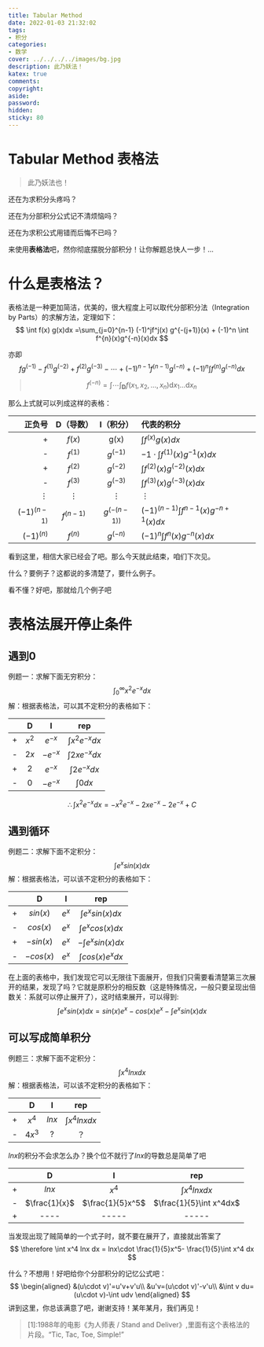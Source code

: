 ```yaml
---
title: Tabular Method
date: 2022-01-03 21:32:02
tags:
- 积分
categories:
- 数学
cover: ../../../../images/bg.jpg
description: 此乃妖法！
katex: true
comments:
copyright:
aside:
password:
hidden:
sticky: 80
---
```


# Tabular Method 表格法

> 此乃妖法也！

还在为求积分头疼吗？

还在为分部积分公式记不清烦恼吗？

还在为求积公式用错而后悔不已吗？

来使用**表格法**吧，然你彻底摆脱分部积分！让你解题总快人一步！...

# 什么是表格法？


表格法是一种更加简洁，优美的，很大程度上可以取代分部积分法（Integration by Parts）的求解方法，定理如下：
$$
\int f(x) g(x)dx 
 =\sum_{j=0}^{n-1} (-1)^jf^j(x) g^{-(j+1)}(x) + (-1)^n \int f^{n}(x)g^{-n}(x)dx
$$

亦即
$$
f g^{(-1)}-f^{(1)} g^{(-2)}+f^{(2)} g^{(-3)}-\cdots+(-1)^{n-1} f^{(n-1)} g^{(-n)}+(-1)^{n} \int f^{(n)} g^{(-n)} d x
$$

> $$
> f^{(-n)}=\int \cdots \int_{\mathbf{D}} f\left(x_{1}, x_{2}, \ldots, x_{n}\right) \mathrm{d} x_{1} \ldots \mathrm{d} x_{n}
> $$



那么上式就可以列成这样的表格：


|     正负号     |  D（导数）  |   I（积分）  |             代表的积分              |
| -------------: | :---------: | :------------: | :---------------------------------- |
|       +        |   $f(x)$    |      g(x)      |         $\int f^(x)g(x)dx$          |
|       -        |  $f^{(1)}$  |   $g^{(-1)}$   | $-1 \cdot \int f^{(1)}(x)g^{-1}(x)dx$ |
|       +        |  $f^{(2)}$  |   $g^{(-2)}$   |  $\int f^{(2)}(x)g^{(-2)}(x)dx$  |
|       -        |  $f^{(3)}$  |   $g^{(-3)}$   | $\int f^{(3)}(x)g^{(-3)}(x)dx$ |
|    $\vdots$    |  $\vdots$   |    $\vdots$    | $\vdots$ |
| $(-1)^{(n-1)}$ | $f^{(n-1)}$ | $g^{(-(n-1))}$ | $(-1)^{(n-1)} \int f^{n-1}(x)g^{-n+1}(x)dx$ |
|  $(-1)^{(n)}$  |  $f^{(n)}$  |   $g^{(-n)}$   |  $(-1)^n \int f^{n}(x)g^{-n}(x)dx$  |

看到这里，相信大家已经会了吧。那么今天就此结束，咱们下次见。

什么？要例子？这都说的多清楚了，要什么例子。

看不懂？好吧，那就给几个例子吧

# 表格法展开停止条件

## 遇到0

例题一：求解下面无穷积分：
$$
\int_0^{\infty} x^2 e^{-x}dx
$$
解：根据表格法，可以其不定积分的表格如下：

|      |   D   |     I     |         rep         |
| :--: | :---: | :-------: | :-----------------: |
|  +   | $x^2$ | $e^{-x}$  | $\int x^2 e^{-x}dx$ |
|  -   | $2x$  | $-e^{-x}$ | $\int 2x e^{-x}dx$  |
|  +   |  $2$  | $e^{-x}$  |  $\int 2 e^{-x}dx$  |
|  -   |  $0$  | $-e^{-x}$ |     $\int 0 dx$     |

$$
\therefore \int x^2 e^{-x}dx = -x^2e^{-x}-2xe^{-x}-2e^{-x}+C
$$

## 遇到循环

例题二：求解下面不定积分：
$$
\int e^x sin(x) dx
$$
解：根据表格法，可以该不定积分的表格如下：

|      |     D     |    I     |          rep          |
| :--: | :-------: | :------: | :-------------------: |
|  +   | $sin(x)$  | $e^{x}$  | $\int e^{x}sin(x)dx$  |
|  -   | $cos(x)$  | $e^{x}$  | $\int e^{x}cos(x)dx$  |
|  +   | $-sin(x)$ | $e^{x}$  | $-\int e^{x}sin(x)dx$ |
|  -   | $-cos(x)$ | $e^{x}$  | $\int cos(x) e^x dx$  |

在上面的表格中，我们发现它可以无限往下面展开，但我们只需要看清楚第三次展开的结果，发现了吗？它就是原积分的相反数（这是特殊情况，一般只要呈现出倍数关：系就可以停止展开了），这时结束展开，可以得到:
$$
\int e^x sin(x) dx=sin(x)e^x-cos(x)e^x-\int e^{x}sin(x)dx
$$

## 可以写成简单积分

例题三：求解下面不定积分：
$$
\int x^4 lnx dx
$$
解：根据表格法，可以该不定积分的表格如下：

|      |   D    |   I   |        rep        |
| :--: | :----: | :---: | :---------------: |
|  +   | $x^4$  | $lnx$ | $\int x^4 lnx dx$ |
|  -   | $4x^3$ |   ?   |        ？         |

$lnx$的积分不会求怎么办？换个位不就行了$lnx$的导数总是简单了吧

|      |       D       |        I         |           rep           |
| :--: | :-----------: | :--------------: | :---------------------: |
|  +   |     $lnx$     |      $x^4$       |    $\int x^4 lnx dx$    |
|  -   | $\frac{1}{x}$ | $\frac{1}{5}x^5$ | $\frac{1}{5}\int x^4dx$ |
|  +   |     ----      |      -----       |          -----          |

当发现出现了贼简单的一个式子时，就不要在展开了，直接就出答案了
$$
\therefore \int x^4 lnx dx = lnx\cdot \frac{1}{5}x^5- \frac{1}{5}\int x^4 dx
$$

什么？不想用！好吧给你个分部积分的记忆公式吧：
$$
\begin{aligned}
&(u\cdot v)'=u'v+v'u\\
&u'v=(u\cdot v)'-v'u\\
&\int v du=(u\cdot v)-\int udv
\end{aligned}
$$
讲到这里，你总该满意了吧，谢谢支持！某年某月，我们再见！

> [1]:1988年的电影《为人师表 / Stand and Deliver》,里面有这个表格法的片段。“Tic, Tac, Toe, Simple!”

